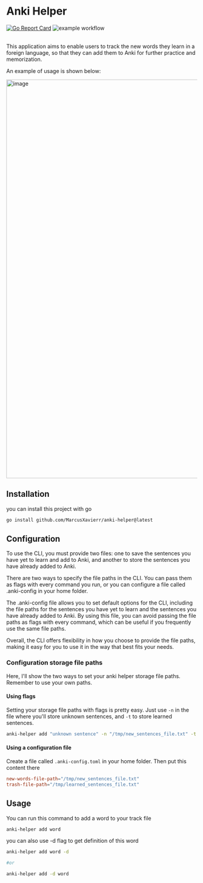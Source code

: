 # Anki Helper
[![Go Report Card](https://goreportcard.com/badge/github.com/MarcusXavierr/anki-helper)](https://goreportcard.com/report/github.com/MarcusXavierr/anki-helper)
![example workflow](https://github.com/MarcusXavierr/anki-helper/actions/workflows/go.yml/badge.svg)

<br/>
This application aims to enable users to track the new words they learn in a foreign language, so that they can add them to Anki for further practice and memorization.

An example of usage is shown below:

<img width="1049" alt="image" src="https://user-images.githubusercontent.com/59923581/219258940-86583cb9-6cc4-4cf0-af9e-b8e98472a540.png">

## Installation
you can install this project with go
```bash
go install github.com/MarcusXavierr/anki-helper@latest
```
## Configuration
To use the CLI, you must provide two files: one to save the sentences you have yet to learn and add to Anki, and another to store the sentences you have already added to Anki.

There are two ways to specify the file paths in the CLI. You can pass them as flags with every command you run, or you can configure a file called .anki-config in your home folder.

The .anki-config file allows you to set default options for the CLI, including the file paths for the sentences you have yet to learn and the sentences you have already added to Anki. By using this file, you can avoid passing the file paths as flags with every command, which can be useful if you frequently use the same file paths.

Overall, the CLI offers flexibility in how you choose to provide the file paths, making it easy for you to use it in the way that best fits your needs.

### Configuration storage file paths
Here, I'll show the two ways to set your anki helper storage file paths. Remember to use your own paths.

#### Using flags
Setting your storage file paths with flags is pretty easy. Just use `-n` in the file where you'll store unknown sentences, and `-t` to store learned sentences.

```bash
anki-helper add "unknown sentence" -n "/tmp/new_sentences_file.txt" -t "/tmp/learned_sentences_file.txt"
```
#### Using a configuration file
Create a file called `.anki-config.toml` in your home folder. Then put this content there
```toml
new-words-file-path="/tmp/new_sentences_file.txt"
trash-file-path="/tmp/learned_sentences_file.txt"
```

## Usage
You can run this command to add a word to your track file

```bash
anki-helper add word
```
you can also use -d flag to get definition of this word

```bash
anki-helper add word -d

#or

anki-helper add -d word
```
